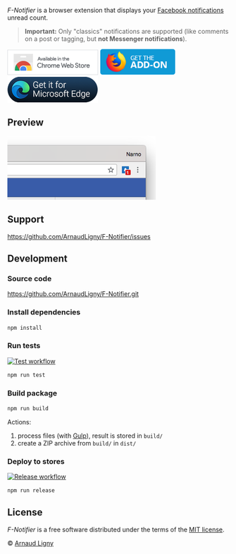 _F-Notifier_ is a browser extension that displays your [Facebook notifications](https://www.facebook.com/help/1036755649750898/) unread count.

> **Important:** Only "classics" notifications are supported (like comments on a post or tagging, but **not Messenger notifications**).

[![F-Notifier available in the Chrome Web Store](docs/ChromeWebStoreBadgeWBorder.png)](https://chrome.google.com/webstore/detail/facebook-notifier/befpdcighpikpkklmfonkmdafmfnnkfn) [![F-Notifier available in Mozilla Add-ons](docs/AMO-button_1.png)](https://addons.mozilla.org/fr/firefox/addon/f-notifier/) [![Open New Tab After Current Tab available in Microsoft Edge Addons](docs/MicrosoftEdgeAddonsBadge.png)](https://microsoftedge.microsoft.com/addons/detail/fnotifier/jkpbopolkbhegaabkoljoofcfingihlp)<!-- [![Get F-Notifier from Opera add-ons](docs/addons_206x58_en.png)](https://addons.opera.com/fr/extensions/details/f-notifier/)-->

## Preview

![F-Notifier screenshot](docs/screenshot.png "F-Notifier screenshot")

## Support

<https://github.com/ArnaudLigny/F-Notifier/issues>

## Development

### Source code

<https://github.com/ArnaudLigny/F-Notifier.git>

### Install dependencies

```bash
npm install
```

### Run tests

<a href="https://github.com/ArnaudLigny/F-Notifier/actions/workflows/test.yml"><img src="https://github.com/ArnaudLigny/F-Notifier/actions/workflows/test.yml/badge.svg" alt="Test workflow" /></a>

```bash
npm run test
```

### Build package

```bash
npm run build
```

Actions:

1. process files (with [Gulp](https://gulpjs.com)), result is stored in `build/`
2. create a ZIP archive from `build/` in `dist/`

### Deploy to stores

<a href="https://github.com/ArnaudLigny/F-Notifier/actions/workflows/release.yml"><img src="https://github.com/ArnaudLigny/F-Notifier/actions/workflows/release.yml/badge.svg" alt="Release workflow" /></a>

```bash
npm run release
```

## License

_F-Notifier_ is a free software distributed under the terms of the [MIT license](https://opensource.org/licenses/MIT).

© [Arnaud Ligny](https://arnaudligny.fr)
